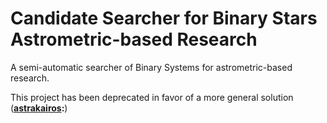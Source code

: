 # Candidate Searcher for Binary Stars Astrometric-based Research
A semi-automatic searcher of Binary Systems for astrometric-based research.

This project has been deprecated in favor of a more general solution (**[astrakairos](https://github.com/AstraKairos/astrakairos):**)
